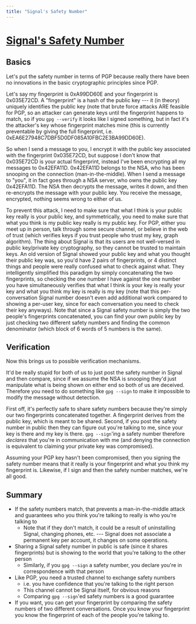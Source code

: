 ```yaml
---
title: "Signal's Safety Number" 
---
```


# [Signal's Safety Number](https://Signal.org/blog/safety-number-updates/)

## Basics

Let's put the safety number in terms of PGP because really there have
been no innovations in the basic cryptographic principles since PGP.

Let's say my fingerprint is 0xA99DD60E and your fingerprint is 0x035E72CD.
A "fingerprint" is a hash of the public key --- it (in theory) uniquely
identifies the public key (note that brute force attacks ARE feasible for PGP,
so an attacker can generate keys until the fingerprint happens to match, so
if you `gpg --verify` it looks like I signed something, but in fact it's the
attacker's key whose fingerprint matches mine (this is currently preventable by
giving the full fingerprint, i.e. 0xEA6E27948C7DBF5D0DF085A10FBC2E3BA99DD60E).

So when I send a message to you, I encrypt it with the public key associated
with the fingerprint 0x035E72CD, but suppose I don't know that 0x035E72CD
is your actual fingerprint, instead I've been encrypting all my messages
to 0x42EFA11D. 0x42EFA11D belongs to the NSA, who has been snooping on the
connection (man-in-the-middle). When I send a message to "you", it in fact goes
through a NSA server, who owns the public key 0x42EFA11D. The NSA then decrypts
the message, writes it down, and then re-encrypts the message with your public
key. You receive the message, encrypted, nothing seems wrong to either of us.

To prevent this attack, I need to make sure that what I think is your
public key really is your public key, and symmetrically, you need to make
sure that what you think is my public key really is my public key. For
PGP, either you meet up in person, talk through some secure channel, or
believe in the web of trust (which verifies keys if you trust people who
trust my key, graph algorithm). The thing about Signal is that its users
are not well-versed in public key/private key cryptography, so they cannot
be trusted to maintain keys. An old version of Signal showed your public
key and what you thought their public key was, so you'd have 2 pairs of
fingerprints, or 4 distinct things and people were really confused what to
check against what. They intelligently simplified this paradigm by simply
concatenating the two fingerprints, so checking the one number I have against
the one number you have simultaneously verifies that what I think is your
key is really your key and what you think my key is really is my key (note
that this per-conversation Signal number doesn't even add additional work
compared to showing a per-user key, since for each conversation you need
to check their key anyways). Note that since a Signal safety number is
simply the two people's fingerprints concatenated, you can find your own
public key by just checking two different safety numbers and finding the
common denominator (which block of 6 words of 5 numbers is the same).

## Verification

Now this brings us to possible verification mechanisms.

It'd be really stupid for both of us to just post the safety number
in Signal and then compare, since if we assume the NSA is snooping
they'd just manipulate what is being shown on either end so both of
us are deceived. Therefore you need to do something like `gpg --sign`
to make it impossible to modify the message without detection.

First off, it's perfectly safe to share safety numbers because they're simply
our two fingerprints concatenated together. A fingerprint derives from the
public key, which is meant to be shared. Second, if you post the safety
number in public then they can figure out you're talking to me, since your
key is there and my key is there. `gpg --sign`'ing a safety number therefore
_declares_ that you're in communication with me (and denying the connection
is equivalent to claiming your private key was compromised).

Assuming your PGP key hasn't been compromised, then you signing
the safety number means that it really is your fingerprint and
what you think my fingerprint is. Likewise, if I sign and then
the safety number matches, we're all good.

## Summary

- If the safety numbers match, that prevents a man-in-the-middle attack and
guarantees who you think you're talking to really is who you're talking to
    - Note that if they don't match, it could be a result of uninstalling
      Signal, changing phones, etc. --- Signal does not associate
      a permanent key per account, it changes on some operations.
- Sharing a Signal safety number in public is safe
(since it shares fingerprints) but is showing to
the world that you're talking to the other person
    - Similarly, if you `gpg --sign` a safety number, you
      declare you're in correspondence with that person
- Like PGP, you need a trusted channel to exchange safety numbers
    - i.e. you have confidence that you're talking to the right person
    - This channel cannot be Signal itself, for obvious reasons
    - Comparing `gpg --sign`'ed safety numbers is a good guarantee
- If you want, you can get your fingerprint by comparing the safety
numbers of two different conversations. Once you know your fingerprint
you know the fingerprint of each of the people you're talking to.

